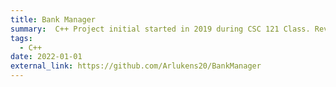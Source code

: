 ```yaml
---
title: Bank Manager
summary:  C++ Project initial started in 2019 during CSC 121 Class. Revisited and improved
tags:
  - C++
date: 2022-01-01
external_link: https://github.com/Arlukens20/BankManager
---
```

